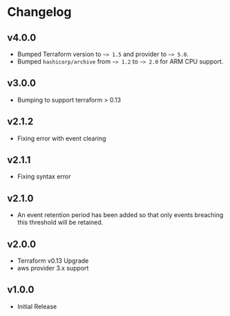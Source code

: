 # Changelog

## v4.0.0

- Bumped Terraform version to `~> 1.5` and provider to `~> 5.0`.
- Bumped `hashicorp/archive` from `~> 1.2` to `~> 2.0` for ARM CPU support.

## v3.0.0

- Bumping to support terraform > 0.13

## v2.1.2

- Fixing error with event clearing

## v2.1.1

- Fixing syntax error

## v2.1.0

- An event retention period has been added so that only events breaching this threshold will be retained.

## v2.0.0

- Terraform v0.13 Upgrade
- aws provider 3.x support

## v1.0.0

- Initial Release
